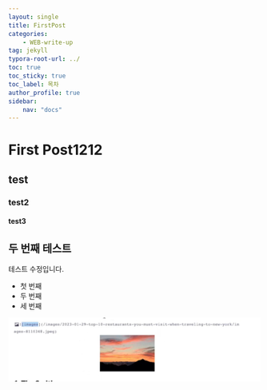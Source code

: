```yaml
---
layout: single
title: FirstPost
categories: 
    - WEB-write-up
tag: jekyll
typora-root-url: ../
toc: true
toc_sticky: true
toc_label: 목차
author_profile: true
sidebar:
    nav: "docs"
---
```




# First Post1212

## test

### test2

#### test3

## 두 번째 테스트



테스트 수정입니다.

- 첫 번째
- 두 번째
- 세 번째



![image-20240128172040190](/images/2024-01-28-first/image-20240128172040190.png)